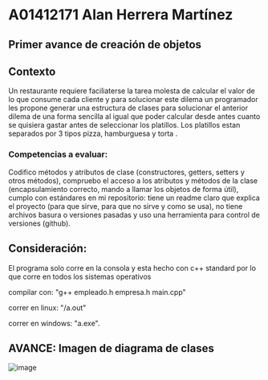 # A01412171 Alan Herrera Martínez
## Primer avance de creación de objetos</p>

## Contexto

<p> Un restaurante requiere faciliaterse la tarea molesta de calcular el valor de lo que consume cada cliente y para solucionar este dilema un programador les propone generar una estructura de clases para solucionar el anterior dilema de una forma sencilla al igual que poder calcular desde antes cuanto se quisiera gastar antes de seleccionar los platillos. Los platillos estan separados por 3 tipos pizza, hamburguesa y torta .</p>

### Competencias a evaluar: 
<p> Codifico métodos y atributos de clase (constructores, getters, setters y otros métodos), compruebo el acceso a los atributos y métodos de la clase (encapsulamiento correcto, mando a llamar los objetos de forma útil), cumplo con estándares en mi repositorio: tiene un readme claro que explica el proyecto (para que sirve, para que no sirve y como se usa), no tiene archivos basura o versiones pasadas y uso una herramienta para control de versiones (github).</p>

## Consideración:
<p> El programa solo corre en la consola y esta hecho con c++ standard por lo que corre en todos los sistemas operativos

compilar con: "g++ empleado.h empresa.h main.cpp"

correr en linux: "/a.out"

correr en windows: "a.exe".</p>

## AVANCE: Imagen de diagrama de clases 

![image](https://user-images.githubusercontent.com/111369005/202612994-40c15111-8ce3-48aa-8b94-00dad6076b92.png)

